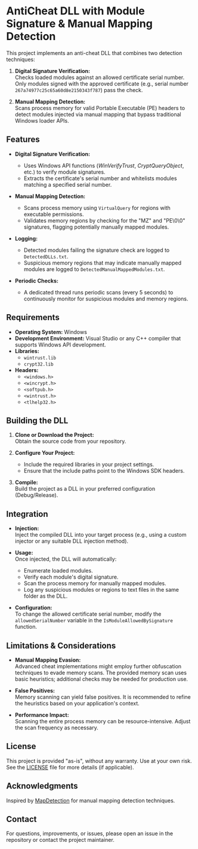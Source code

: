# AntiCheat DLL with Module Signature & Manual Mapping Detection

This project implements an anti-cheat DLL that combines two detection techniques:

1. **Digital Signature Verification:**  
   Checks loaded modules against an allowed certificate serial number. Only modules signed with the approved certificate (e.g., serial number `267a74977c25c65a60d8e2150343f787`) pass the check.

2. **Manual Mapping Detection:**  
   Scans process memory for valid Portable Executable (PE) headers to detect modules injected via manual mapping that bypass traditional Windows loader APIs.

## Features

- **Digital Signature Verification:**  
  - Uses Windows API functions (*WinVerifyTrust*, *CryptQueryObject*, etc.) to verify module signatures.
  - Extracts the certificate's serial number and whitelists modules matching a specified serial number.

- **Manual Mapping Detection:**  
  - Scans process memory using `VirtualQuery` for regions with executable permissions.
  - Validates memory regions by checking for the "MZ" and "PE\0\0" signatures, flagging potentially manually mapped modules.

- **Logging:**  
  - Detected modules failing the signature check are logged to `DetectedDLLs.txt`.
  - Suspicious memory regions that may indicate manually mapped modules are logged to `DetectedManualMappedModules.txt`.

- **Periodic Checks:**  
  - A dedicated thread runs periodic scans (every 5 seconds) to continuously monitor for suspicious modules and memory regions.

## Requirements

- **Operating System:** Windows  
- **Development Environment:** Visual Studio or any C++ compiler that supports Windows API development.
- **Libraries:**  
  - `wintrust.lib`
  - `crypt32.lib`
- **Headers:**  
  - `<windows.h>`
  - `<wincrypt.h>`
  - `<softpub.h>`
  - `<wintrust.h>`
  - `<tlhelp32.h>`

## Building the DLL

1. **Clone or Download the Project:**  
   Obtain the source code from your repository.

2. **Configure Your Project:**  
   - Include the required libraries in your project settings.
   - Ensure that the include paths point to the Windows SDK headers.

3. **Compile:**  
   Build the project as a DLL in your preferred configuration (Debug/Release).

## Integration

- **Injection:**  
  Inject the compiled DLL into your target process (e.g., using a custom injector or any suitable DLL injection method).

- **Usage:**  
  Once injected, the DLL will automatically:
  - Enumerate loaded modules.
  - Verify each module's digital signature.
  - Scan the process memory for manually mapped modules.
  - Log any suspicious modules or regions to text files in the same folder as the DLL.

- **Configuration:**  
  To change the allowed certificate serial number, modify the `allowedSerialNumber` variable in the `IsModuleAllowedBySignature` function.

## Limitations & Considerations

- **Manual Mapping Evasion:**  
  Advanced cheat implementations might employ further obfuscation techniques to evade memory scans. The provided memory scan uses basic heuristics; additional checks may be needed for production use.

- **False Positives:**  
  Memory scanning can yield false positives. It is recommended to refine the heuristics based on your application's context.

- **Performance Impact:**  
  Scanning the entire process memory can be resource-intensive. Adjust the scan frequency as necessary.

## License

This project is provided "as-is", without any warranty. Use at your own risk. See the [LICENSE](LICENSE) file for more details (if applicable).

## Acknowledgments

Inspired by [MapDetection](https://github.com/vmcall/MapDetection) for manual mapping detection techniques.

## Contact

For questions, improvements, or issues, please open an issue in the repository or contact the project maintainer.

